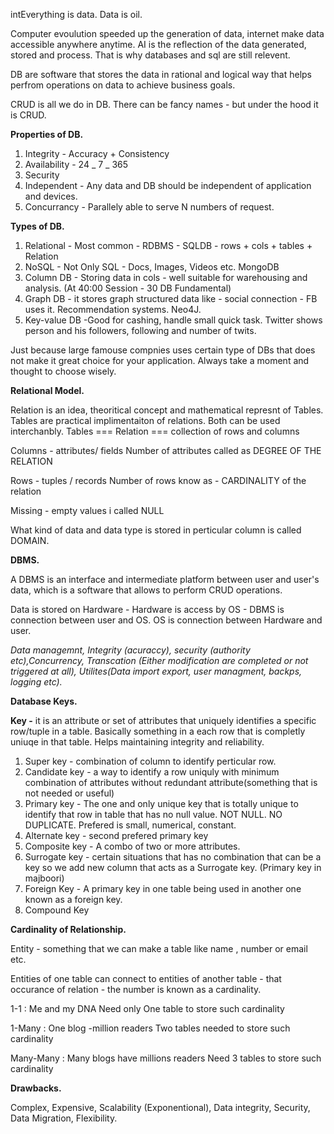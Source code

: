 intEverything is data. Data is oil.

Computer evoulution speeded up the generation of data, internet make data accessible anywhere anytime. AI is the reflection of the data generated, stored and process. That is why databases and sql are still relevent.

DB are software that stores the data in rational and logical way that helps perfrom operations on data to achieve business goals.

CRUD is all we do in DB. There can be fancy names - but under the hood it is CRUD.

**Properties of DB.**

1. Integrity - Accuracy + Consistency
2. Availability - 24 _ 7 _ 365
3. Security
4. Independent - Any data and DB should be independent of application and devices.
5. Concurrancy - Parallely able to serve N numbers of request.

**Types of DB.**

1. Relational - Most common - RDBMS - SQLDB - rows + cols + tables + Relation
2. NoSQL - Not Only SQL - Docs, Images, Videos etc. MongoDB
3. Column DB - Storing data in cols - well suitable for warehousing and analysis. (At 40:00 Session - 30 DB Fundamental)
4. Graph DB - it stores graph structured data like - social connection - FB uses it. Recommendation systems. Neo4J.
5. Key-value DB -Good for cashing, handle small quick task. Twitter shows person and his followers, following and number of twits.

Just because large famouse compnies uses certain type of DBs that does not make it great choice for your application. Always take a moment and thought to choose wisely.

**Relational Model.**

Relation is an idea, theoritical concept and mathematical represnt of Tables. Tables are practical implimentaiton of relations. Both can be used interchanbly.
Tables === Relation === collection of rows and columns

Columns - attributes/ fields
Number of attributes called as DEGREE OF THE RELATION

Rows - tuples / records
Number of rows know as - CARDINALITY of the relation

Missing - empty values i called NULL

What kind of data and data type is stored in perticular column is called DOMAIN.

**DBMS.**

A DBMS is an interface and intermediate platform between user and user's data, which is a software that allows to perform CRUD operations.

Data is stored on Hardware - Hardware is access by OS - DBMS is connection between user and OS. OS is connection between Hardware and user.

_Data managemnt, Integrity (acuraccy), security (authority etc),Concurrency, Transcation (Either modification are completed or not triggered at all), Utilites(Data import export, user managment, backps, logging etc)._

**Database Keys.**

**Key -** it is an attribute or set of attributes that uniquely identifies a specific row/tuple in a table.
Basically something in a each row that is completly uniuqe in that table.
Helps maintaining integrity and reliability.

1. Super key - combination of column to identify perticular row.
2. Candidate key - a way to identify a row uniquly with minimum combination of attributes without redundant attribute(something that is not needed or useful)
3. Primary key - The one and only unique key that is totally unique to identify that row in table that has no null value. NOT NULL. NO DUPLICATE. Prefered is small, numerical, constant.
4. Alternate key - second prefered primary key
5. Composite key - A combo of two or more attributes.
6. Surrogate key - certain situations that has no combination that can be a key so we add new column that acts as a Surrogate key. (Primary key in majboori)
7. Foreign Key - A primary key in one table being used in another one known as a foreign key.
8. Compound Key

**Cardinality of Relationship.**

Entity - something that we can make a table like name , number or email etc.

Entities of one table can connect to entities of another table - that occurance of relation - the number is known as a cardinality.

1-1 : Me and my DNA
Need only One table to store such cardinality

1-Many : One blog -million readers
Two tables needed to store such cardinality

Many-Many : Many blogs have millions readers
Need 3 tables to store such cardinality

**Drawbacks.**

Complex, Expensive, Scalability (Exponentional), Data integrity, Security, Data Migration, Flexibility.

